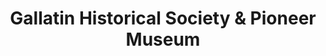 ---
layout: repo
title: "Gallatin Historical Society & Pioneer Museum"
id: 16006
permalink: repos/16006/
---